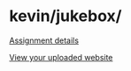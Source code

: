 # kevin/jukebox/

[Assignment details](/homework/jukebox)

[View your uploaded website](http://cfc2017.mpaulweeks.com/students/kevin/jukebox/)
